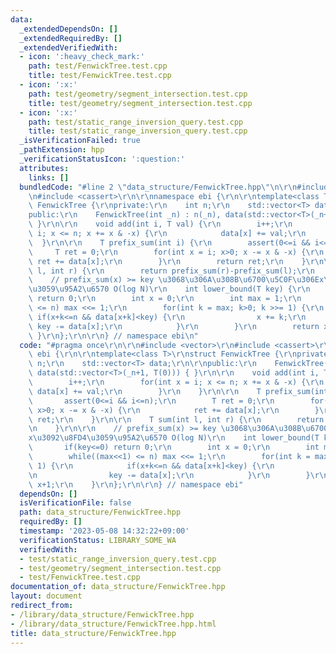 ```yaml
---
data:
  _extendedDependsOn: []
  _extendedRequiredBy: []
  _extendedVerifiedWith:
  - icon: ':heavy_check_mark:'
    path: test/FenwickTree.test.cpp
    title: test/FenwickTree.test.cpp
  - icon: ':x:'
    path: test/geometry/segment_intersection.test.cpp
    title: test/geometry/segment_intersection.test.cpp
  - icon: ':x:'
    path: test/static_range_inversion_query.test.cpp
    title: test/static_range_inversion_query.test.cpp
  _isVerificationFailed: true
  _pathExtension: hpp
  _verificationStatusIcon: ':question:'
  attributes:
    links: []
  bundledCode: "#line 2 \"data_structure/FenwickTree.hpp\"\n\r\n#include <vector>\r\
    \n#include <cassert>\r\n\r\nnamespace ebi {\r\n\r\ntemplate<class T>\r\nstruct\
    \ FenwickTree {\r\nprivate:\r\n    int n;\r\n    std::vector<T> data;\r\n\r\n\
    public:\r\n    FenwickTree(int _n) : n(_n), data(std::vector<T>(_n+1, T(0))) {\
    \ }\r\n\r\n    void add(int i, T val) {\r\n        i++;\r\n        for(int x =\
    \ i; x <= n; x += x & -x) {\r\n            data[x] += val;\r\n        }\r\n  \
    \  }\r\n\r\n    T prefix_sum(int i) {\r\n        assert(0<=i && i<=n);\r\n   \
    \     T ret = 0;\r\n        for(int x = i; x>0; x -= x & -x) {\r\n           \
    \ ret += data[x];\r\n        }\r\n        return ret;\r\n    }\r\n\r\n    T sum(int\
    \ l, int r) {\r\n        return prefix_sum(r)-prefix_sum(l);\r\n    }\r\n\r\n\
    \    // prefix_sum(x) >= key \u3068\u306A\u308B\u6700\u5C0F\u306Ex\u3092\u8FD4\
    \u3059\u95A2\u6570 O(log N)\r\n    int lower_bound(T key) {\r\n        if(key<=0)\
    \ return 0;\r\n        int x = 0;\r\n        int max = 1;\r\n        while((max<<1)\
    \ <= n) max <<= 1;\r\n        for(int k = max; k>0; k >>= 1) {\r\n           \
    \ if(x+k<=n && data[x+k]<key) {\r\n                x += k;\r\n               \
    \ key -= data[x];\r\n            }\r\n        }\r\n        return x+1;\r\n   \
    \ }\r\n};\r\n\r\n} // namespace ebi\n"
  code: "#pragma once\r\n\r\n#include <vector>\r\n#include <cassert>\r\n\r\nnamespace\
    \ ebi {\r\n\r\ntemplate<class T>\r\nstruct FenwickTree {\r\nprivate:\r\n    int\
    \ n;\r\n    std::vector<T> data;\r\n\r\npublic:\r\n    FenwickTree(int _n) : n(_n),\
    \ data(std::vector<T>(_n+1, T(0))) { }\r\n\r\n    void add(int i, T val) {\r\n\
    \        i++;\r\n        for(int x = i; x <= n; x += x & -x) {\r\n           \
    \ data[x] += val;\r\n        }\r\n    }\r\n\r\n    T prefix_sum(int i) {\r\n \
    \       assert(0<=i && i<=n);\r\n        T ret = 0;\r\n        for(int x = i;\
    \ x>0; x -= x & -x) {\r\n            ret += data[x];\r\n        }\r\n        return\
    \ ret;\r\n    }\r\n\r\n    T sum(int l, int r) {\r\n        return prefix_sum(r)-prefix_sum(l);\r\
    \n    }\r\n\r\n    // prefix_sum(x) >= key \u3068\u306A\u308B\u6700\u5C0F\u306E\
    x\u3092\u8FD4\u3059\u95A2\u6570 O(log N)\r\n    int lower_bound(T key) {\r\n \
    \       if(key<=0) return 0;\r\n        int x = 0;\r\n        int max = 1;\r\n\
    \        while((max<<1) <= n) max <<= 1;\r\n        for(int k = max; k>0; k >>=\
    \ 1) {\r\n            if(x+k<=n && data[x+k]<key) {\r\n                x += k;\r\
    \n                key -= data[x];\r\n            }\r\n        }\r\n        return\
    \ x+1;\r\n    }\r\n};\r\n\r\n} // namespace ebi"
  dependsOn: []
  isVerificationFile: false
  path: data_structure/FenwickTree.hpp
  requiredBy: []
  timestamp: '2023-05-08 14:32:22+09:00'
  verificationStatus: LIBRARY_SOME_WA
  verifiedWith:
  - test/static_range_inversion_query.test.cpp
  - test/geometry/segment_intersection.test.cpp
  - test/FenwickTree.test.cpp
documentation_of: data_structure/FenwickTree.hpp
layout: document
redirect_from:
- /library/data_structure/FenwickTree.hpp
- /library/data_structure/FenwickTree.hpp.html
title: data_structure/FenwickTree.hpp
---
```

